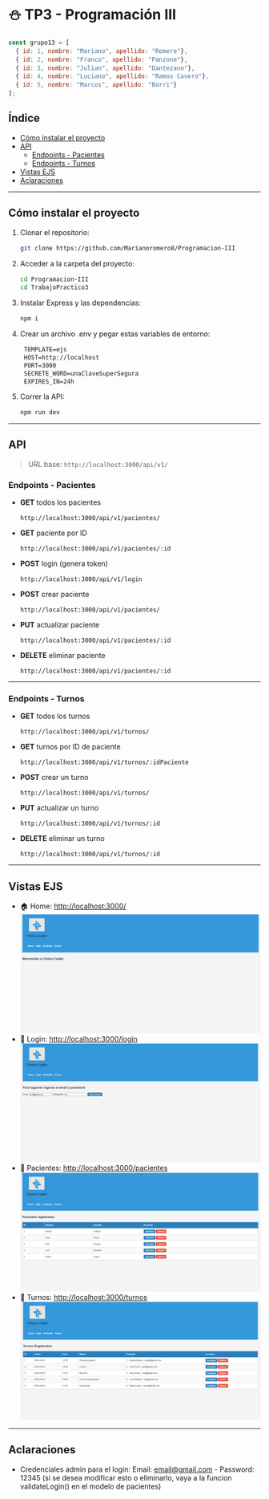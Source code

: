 # ⛄ TP3 - Programación III

```js
const grupo13 = [
  { id: 1, nombre: "Mariano", apellido: "Romero"},
  { id: 2, nombre: "Franco", apellido: "Panzone"},
  { id: 3, nombre: "Julian", apellido: "Dantezano"},
  { id: 4, nombre: "Luciano", apellido: "Ramos Cavero"},
  { id: 5, nombre: "Marcos", apellido: "Borri"}
];
```



## Índice

- [Cómo instalar el proyecto](#cómo-instalar-el-proyecto)
- [API](#api)
  - [Endpoints - Pacientes](#endpoints---pacientes)
  - [Endpoints - Turnos](#endpoints---turnos)
- [Vistas EJS](#vistas-ejs)
- [Aclaraciones](#aclaraciones)



---

##  Cómo instalar el proyecto

1. Clonar el repositorio:

   ```bash
   git clone https://github.com/Marianoromero8/Programacion-III
   ```

2. Acceder a la carpeta del proyecto:

   ```bash
   cd Programacion-III
   cd TrabajoPractico3
   ```

3. Instalar Express y las dependencias:

   ```bash
   npm i
   ```
4. Crear un archivo .env y pegar estas variables de entorno:

   ```env
    TEMPLATE=ejs
    HOST=http://localhost
    PORT=3000
    SECRETE_WORD=unaClaveSuperSegura
    EXPIRES_IN=24h
   ```

5. Correr la API:

   ```bash
   npm run dev
   ```

---

##  API

> URL base: `http://localhost:3000/api/v1/`

###  Endpoints - Pacientes

- **GET** todos los pacientes  
  ```http
  http://localhost:3000/api/v1/pacientes/
  ```

- **GET** paciente por ID  
  ```http
  http://localhost:3000/api/v1/pacientes/:id
  ```

- **POST** login (genera token)  
  ```http
  http://localhost:3000/api/v1/login
  ```

- **POST** crear paciente  
  ```http
  http://localhost:3000/api/v1/pacientes/
  ```

- **PUT** actualizar paciente  
  ```http
  http://localhost:3000/api/v1/pacientes/:id
  ```

- **DELETE** eliminar paciente  
  ```http
  http://localhost:3000/api/v1/pacientes/:id
  ```

---

###  Endpoints - Turnos

- **GET** todos los turnos  
  ```http
  http://localhost:3000/api/v1/turnos/
  ```

- **GET** turnos por ID de paciente  
  ```http
  http://localhost:3000/api/v1/turnos/:idPaciente
  ```

- **POST** crear un turno  
  ```http
  http://localhost:3000/api/v1/turnos/
  ```

- **PUT** actualizar un turno  
  ```http
  http://localhost:3000/api/v1/turnos/:id
  ```

- **DELETE** eliminar un turno  
  ```http
  http://localhost:3000/api/v1/turnos/:id
  ```

---

##  Vistas EJS

- 🏠 Home: [http://localhost:3000/](http://localhost:3000/)
![Home](./assets/home.png)
- 🔐 Login: [http://localhost:3000/login](http://localhost:3000/login)
![Login](./assets/login.png)
- 👥 Pacientes: [http://localhost:3000/pacientes](http://localhost:3000/pacientes)
![Pacientes](./assets/pacientes.png)
- 📅 Turnos: [http://localhost:3000/turnos](http://localhost:3000/turnos)
![Pacientes](./assets/turnos.png)

---

##  Aclaraciones

- Credenciales admin para el login: Email: email@gmail.com - Password: 12345 (si se desea modificar esto o eliminarlo, vaya a la funcion validateLogin() en el modelo de pacientes)

